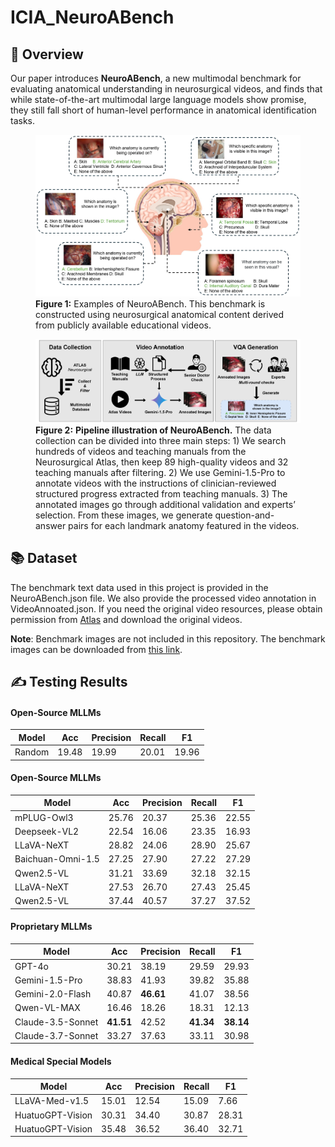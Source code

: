 # ICIA_NeuroABench

## 📝 Overview
Our paper introduces **NeuroABench**, a new multimodal benchmark for evaluating anatomical understanding in neurosurgical videos, and finds that while state-of-the-art multimodal large language models show promise, they still fall short of human-level performance in anatomical identification tasks.  

<figure>
  <img src="IMAGE/dataset_example.jpg" alt="The reward and S(q) curves of the Qwen-2.5-VL-7B during training on the SGG-VQA dataset." width="1000"/>
  <figcaption><b>Figure 1:</b> Examples of NeuroABench. This benchmark is constructed using neurosurgical anatomical content derived from publicly available educational videos.</figcaption>
</figure>


<figure>
  <img src="IMAGE/Figure1.jpg" alt="The reward and S(q) curves of the Qwen-2.5-VL-7B during training on the SGG-VQA dataset." width="1000"/>
  <figcaption><b>Figure 2:</b> <b>Pipeline illustration of NeuroABench.</b> The data collection can be divided into three main steps: 1) We search hundreds of videos and teaching
manuals from the Neurosurgical Atlas, then keep 89 high-quality videos and 32 teaching manuals after filtering. 2) We use Gemini-1.5-Pro to annotate videos
with the instructions of clinician-reviewed structured progress extracted from teaching manuals. 3) The annotated images go through additional validation and
experts’ selection. From these images, we generate question-and-answer pairs for each landmark anatomy featured in the videos.</figcaption>
</figure>

## 📚 Dataset

The benchmark text data used in this project is provided in the NeuroABench.json file.
We also provide the processed video annotation in VideoAnnoated.json. If you need the original video resources, please obtain permission from [Atlas](https://www.neurosurgicalatlas.com/) and download the original videos.



**Note**: Benchmark images are not included in this repository.
The benchmark images can be downloaded from [this link](https://example.com/download-link).

## ✍ Testing Results 

#### Open-Source MLLMs

| Model                | Acc   | Precision | Recall | F1    |
|----------------------|-------|-----------|--------|-------|
| Random               | 19.48 | 19.99     | 20.01  | 19.96 |

#### Open-Source MLLMs

| Model                  | Acc   | Precision | Recall | F1    |
|------------------------|-------|-----------|--------|-------|
| mPLUG-Owl3             | 25.76 | 20.37     | 25.36  | 22.55 |
| Deepseek-VL2          | 22.54 | 16.06     | 23.35  | 16.93 |
| LLaVA-NeXT             | 28.82 | 24.06     | 28.90  | 25.67 |
| Baichuan-Omni-1.5      | 27.25 | 27.90     | 27.22  | 27.29 |
| Qwen2.5-VL             | 31.21 | 33.69     | 32.18  | 32.15 |
| LLaVA-NeXT             | 27.53 | 26.70     | 27.43  | 25.45 |
| Qwen2.5-VL             | 37.44 | 40.57     | 37.27  | 37.52 |

#### Proprietary MLLMs

| Model                  | Acc   | Precision | Recall | F1    |
|------------------------|-------|-----------|--------|-------|
| GPT-4o                 | 30.21 | 38.19     | 29.59  | 29.93 |
| Gemini-1.5-Pro         | 38.83 | 41.93     | 39.82  | 35.88 |
| Gemini-2.0-Flash       | 40.87 | **46.61** | 41.07  | 38.56 |
| Qwen-VL-MAX            | 16.46 | 18.26     | 18.31  | 12.13 |
| Claude-3.5-Sonnet      | **41.51** | 42.52     | **41.34** | **38.14** |
| Claude-3.7-Sonnet      | 33.27 | 37.63     | 33.11  | 30.98 |

#### Medical Special Models

| Model                  | Acc   | Precision | Recall | F1    |
|------------------------|-------|-----------|--------|-------|
| LLaVA-Med-v1.5         | 15.01 | 12.54     | 15.09  | 7.66  |
| HuatuoGPT-Vision       | 30.31 | 34.40     | 30.87  | 28.31 |
| HuatuoGPT-Vision       | 35.48 | 36.52     | 36.40  | 32.71 |
